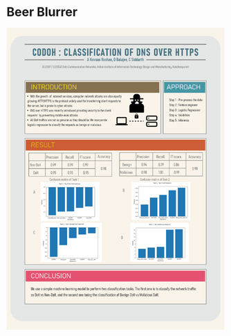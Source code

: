 # Beer Blurrer

![Beer Blurrer Poster](https://github.com/siddarth-c/CoDoH/blob/main/Poster.png "Title")

